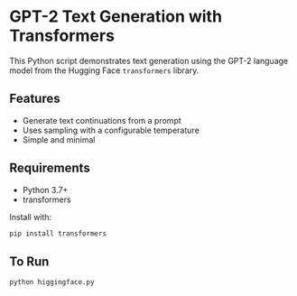 # GPT-2 Text Generation with Transformers

This Python script demonstrates text generation using the GPT-2 language model from the Hugging Face `transformers` library.

## Features

- Generate text continuations from a prompt
- Uses sampling with a configurable temperature
- Simple and minimal

## Requirements

- Python 3.7+
- transformers

Install with:

```bash
pip install transformers
```

## To Run
```bash
python higgingface.py
